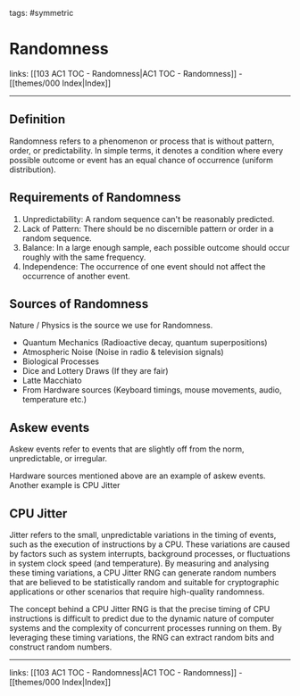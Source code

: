 tags: #symmetric 

# Randomness

links:  [[103 AC1 TOC - Randomness|AC1 TOC - Randomness]] - [[themes/000 Index|Index]]

---

## Definition

Randomness refers to a phenomenon or process that is without pattern, order, or predictability. In simple terms, it denotes a condition where every possible outcome or event has an equal chance of occurrence (uniform distribution).

## Requirements of Randomness

1. Unpredictability: A random sequence can't be reasonably predicted.
2. Lack of Pattern: There should be no discernible pattern or order in a random sequence.
3. Balance: In a large enough sample, each possible outcome should occur roughly with the same frequency.
4. Independence: The occurrence of one event should not affect the occurrence of another event.

## Sources of Randomness

Nature / Physics is the source we use for Randomness.

- Quantum Mechanics (Radioactive decay, quantum superpositions)
- Atmospheric Noise (Noise in radio & television signals)
- Biological Processes
- Dice and Lottery Draws (If they are fair)
- Latte Macchiato
- From Hardware sources (Keyboard timings, mouse movements, audio, temperature etc.)

## Askew events

Askew events refer to events that are slightly off from the norm, unpredictable, or irregular.

Hardware sources mentioned above are an example of askew events. Another example is CPU Jitter

## CPU Jitter

Jitter refers to the small, unpredictable variations in the timing of events, such as the execution of instructions by a CPU. These variations are caused by factors such as system interrupts, background processes, or fluctuations in system clock speed (and temperature). By measuring and analysing these timing variations, a CPU Jitter RNG can generate random numbers that are believed to be statistically random and suitable for cryptographic applications or other scenarios that require high-quality randomness.

The concept behind a CPU Jitter RNG is that the precise timing of CPU instructions is difficult to predict due to the dynamic nature of computer systems and the complexity of concurrent processes running on them. By leveraging these timing variations, the RNG can extract random bits and construct random numbers.

---
links:  [[103 AC1 TOC - Randomness|AC1 TOC - Randomness]] - [[themes/000 Index|Index]]